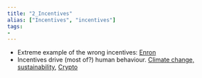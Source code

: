 ```yaml
---
title: "2_Incentives"
alias: ["Incentives", "incentives"]
tags:
- 
---
```

- Extreme example of the wrong incentives: [Enron](notes/The%20Smartest%20Guys%20in%20the%20Room.md)
- Incentives drive (most of?) human behaviour. [Climate change, sustainability](notes/Climate%20change,%20sustainability.md), [Crypto](notes/Crypto.md)

